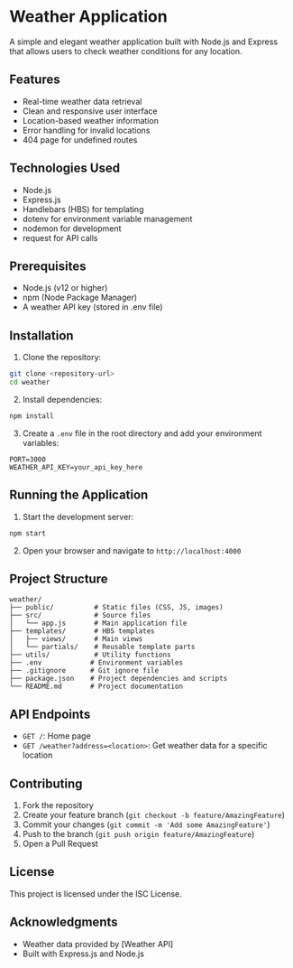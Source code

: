 # Weather Application

A simple and elegant weather application built with Node.js and Express that allows users to check weather conditions for any location.

## Features

- Real-time weather data retrieval
- Clean and responsive user interface
- Location-based weather information
- Error handling for invalid locations
- 404 page for undefined routes

## Technologies Used

- Node.js
- Express.js
- Handlebars (HBS) for templating
- dotenv for environment variable management
- nodemon for development
- request for API calls

## Prerequisites

- Node.js (v12 or higher)
- npm (Node Package Manager)
- A weather API key (stored in .env file)

## Installation

1. Clone the repository:

```bash
git clone <repository-url>
cd weather
```

2. Install dependencies:

```bash
npm install
```

3. Create a `.env` file in the root directory and add your environment variables:

```
PORT=3000
WEATHER_API_KEY=your_api_key_here
```

## Running the Application

1. Start the development server:

```bash
npm start
```

2. Open your browser and navigate to `http://localhost:4000`

## Project Structure

```
weather/
├── public/          # Static files (CSS, JS, images)
├── src/             # Source files
│   └── app.js       # Main application file
├── templates/       # HBS templates
│   ├── views/       # Main views
│   └── partials/    # Reusable template parts
├── utils/           # Utility functions
├── .env            # Environment variables
├── .gitignore      # Git ignore file
├── package.json    # Project dependencies and scripts
└── README.md       # Project documentation
```

## API Endpoints

- `GET /`: Home page
- `GET /weather?address=<location>`: Get weather data for a specific location

## Contributing

1. Fork the repository
2. Create your feature branch (`git checkout -b feature/AmazingFeature`)
3. Commit your changes (`git commit -m 'Add some AmazingFeature'`)
4. Push to the branch (`git push origin feature/AmazingFeature`)
5. Open a Pull Request

## License

This project is licensed under the ISC License.

## Acknowledgments

- Weather data provided by [Weather API]
- Built with Express.js and Node.js
